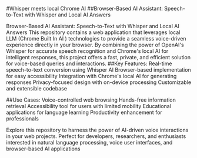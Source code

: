 #Whisper meets local Chrome AI 
##Browser-Based AI Assistant: Speech-to-Text with Whisper and Local AI Answers

Browser-Based AI Assistant: Speech-to-Text with Whisper and Local AI Answers
This repository contains a web application that leverages local LLM (Chrome Built In AI ) technologies to provide a seamless voice-driven experience directly in your browser. By combining the power of OpenAI's Whisper for accurate speech recognition and Chrome's local AI for intelligent responses, this project offers a fast, private, and efficient solution for voice-based queries and interactions.
##Key Features:
Real-time speech-to-text conversion using Whisper AI
Browser-based implementation for easy accessibility
Integration with Chrome's local AI for generating responses
Privacy-focused design with on-device processing
Customizable and extensible codebase

##Use Cases:
Voice-controlled web browsing
Hands-free information retrieval
Accessibility tool for users with limited mobility
Educational applications for language learning
Productivity enhancement for professionals

Explore this repository to harness the power of AI-driven voice interactions in your web projects. Perfect for developers, researchers, and enthusiasts interested in natural language processing, voice user interfaces, and browser-based AI applications
